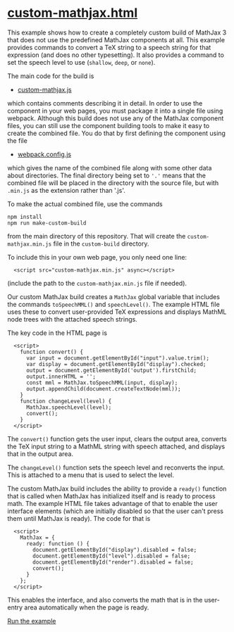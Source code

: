 # [custom-mathjax.html](https://mathjax.github.io/mj3-demos/custom-build/custom-mathjax.html)

This example shows how to create a completely custom build of MathJax 3 that does not use the predefined MathJax components at all.  This example provides commands to convert a TeX string to a speech string for that expression (and does no other typesetting).  It also provides a command to set the speech level to use (`shallow`, `deep`, or `none`).

The main code for the build is

* [custom-mathjax.js](custom-mathjax.js)

which contains comments describing it in detail.  In order to use the component in your web pages, you must package it into a single file using webpack.  Although this build does not use any of the MathJax component files, you can still use the component building tools to make it easy to create the combined file.  You do that by first defining the component using the file

* [webpack.config.js](webpack.config.js)

which gives the name of the combined file along with some other data about directories.  The final directory being set to `'.'` means that the combined file will be placed in the directory with the source file, but with `.min.js` as the extension rather than '.js'.

To make the actual combined file, use the commands

```
npm install
npm run make-custom-build
```

from the main directory of this repository.  That will create the `custom-mathjax.min.js` file in the `custom-build` directory.

To include this in your own web page, you only need one line:

```
  <script src="custom-mathjax.min.js" async></script>
```

(include the path to the `custom-mathjax.min.js` file if needed).

Our custom MathJax build creates a `MathJax` global variable that includes the commands `toSpeechMML()` and `speechLevel()`.  The example HTML file uses these to convert user-provided TeX expressions and displays MathML node trees with the attached speech strings.

The key code in the HTML page is

```
  <script>
    function convert() {
      var input = document.getElementById("input").value.trim();
      var display = document.getElementById("display").checked;
      output = document.getElementById('output').firstChild;
      output.innerHTML = '';
      const mml = MathJax.toSpeechMML(input, display);
      output.appendChild(document.createTextNode(mml));
    }
    function changeLevel(level) {
      MathJax.speechLevel(level);
      convert();
    }
  </script>
```

The `convert()` function gets the user input, clears the output area, converts the TeX input string to a MathML string with speech attached, and displays that in the output area.

The `changeLevel()` function sets the speech level and reconverts the input.  This is attached to a menu that is used to select the level.

The custom MathJax build includes the ability to provide a `ready()` function that is called when MathJax has initialized itself and is ready to process math.  The example HTML file takes advantage of that to enable the user interface elements (which are initially disabled so that the user can't press them until MathJax is ready).  The code for that is

```
  <script>
    MathJax = {
      ready: function () {
        document.getElementById("display").disabled = false;
        document.getElementById("level").disabled = false;
        document.getElementById("render").disabled = false;
        convert();
      }
    };
  </script>
```

This enables the interface, and also converts the math that is in the user-entry area automatically when the page is ready.

[Run the example](https://mathjax.github.io/mj3-demos/custom-build/custom-mathjax.html)
